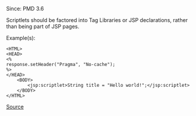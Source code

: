 Since: PMD 3.6

Scriptlets should be factored into Tag Libraries or JSP	declarations, rather than being part of JSP pages.

Example(s):
```
<HTML>
<HEAD>
<%
response.setHeader("Pragma", "No-cache");
%>
</HEAD>
	<BODY>
		<jsp:scriptlet>String title = "Hello world!";</jsp:scriptlet>
	</BODY>
</HTML>
```

[Source](https://pmd.github.io/pmd-5.6.1/pmd-jsp/rules/jsp/basic.html#NoScriptlets)
